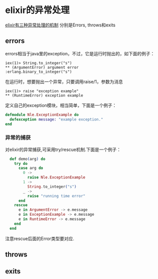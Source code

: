# elixir的异常处理
[elixir有三种异常处理的机制](http://elixir-lang.org/getting-started/try-catch-and-rescue.html)
分别是Errors, throws和exits

## errors
errors相当于java里的exception，不过，它是运行时抛出的，如下面的例子：
```mix
iex(1)> String.to_integer("s")
** (ArgumentError) argument error
:erlang.binary_to_integer("s")
```
在运行时，想要抛出一个异常，只要调用raise/1，参数为消息
```
iex(1)> raise "exception example"
** (RuntimeError) exception example
```
定义自己的exception模块，相当简单，下面是一个例子：
```elixir
defmodule Nle.ExceptionExample do
  defexception message: "example exception."
end
```

### 异常的捕获
对elixir的异常捕获,可采用try/rescue机制.下面是一个例子：
```elixir
  def demo(arg) do
    try do
      case arg do
        0 ->
          raise Nle.ExceptionExample
        1 ->
          String.to_integer("s")
        _ ->
          raise "running time error"
      end
    rescue
      e in ArgumentError -> e.message
      e in ExceptionExample -> e.message
      e in RuntimeError -> e.message
    end
  end
```
注意rescue后面的Error类型要对应.

## throws

## exits

